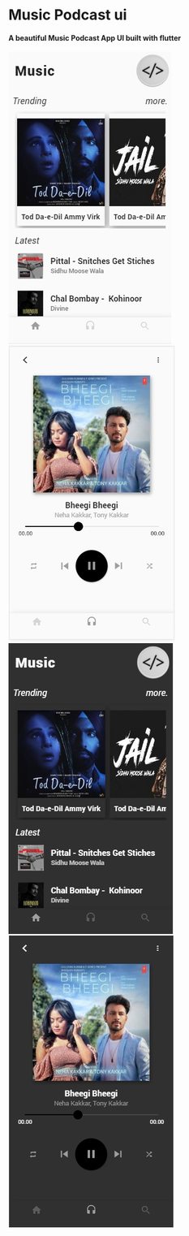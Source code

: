 # Music Podcast ui
 #### A beautiful Music Podcast App UI built with flutter 

![homepage light](screenshots/moto_home_light.jpg)
![player light](screenshots/moto_player_light.jpg)
![homepage dark](screenshots/moto_home.jpg)
![dark dark](screenshots/moto_player.jpg)